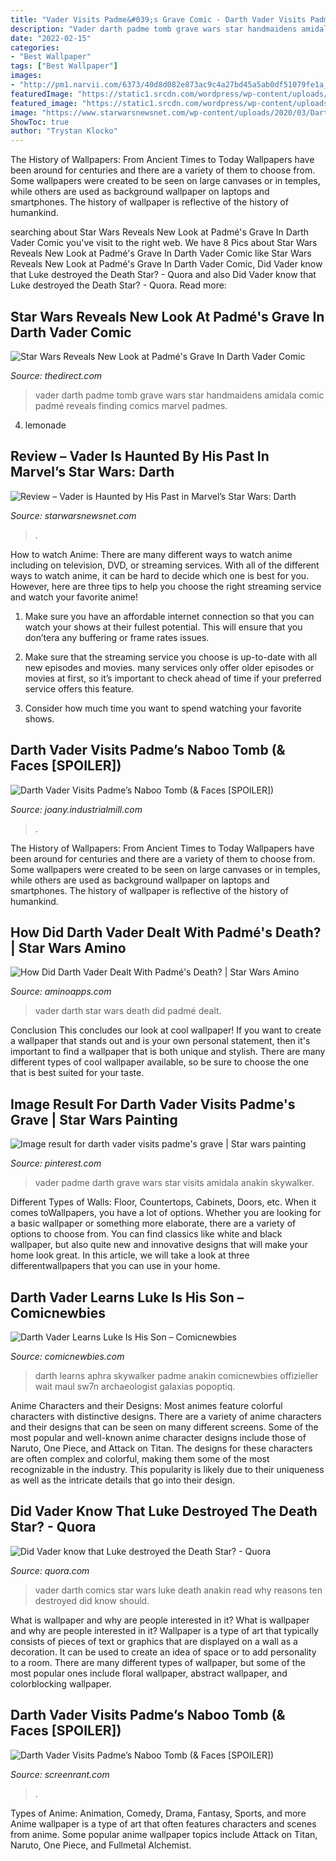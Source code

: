 ```yaml
---
title: "Vader Visits Padme&#039;s Grave Comic - Darth Vader Visits Padme’s Naboo Tomb (&amp; Faces [spoiler])"
description: "Vader darth padme tomb grave wars star handmaidens amidala comic padmé reveals finding comics marvel padmes"
date: "2022-02-15"
categories:
- "Best Wallpaper"
tags: ["Best Wallpaper"]
images:
- "http://pm1.narvii.com/6373/40d8d082e873ac9c4a27bd45a5ab0df51079fe1a_hq.jpg"
featuredImage: "https://static1.srcdn.com/wordpress/wp-content/uploads/2020/08/star-wars-darth-vader-4-page-3.jpg"
featured_image: "https://static1.srcdn.com/wordpress/wp-content/uploads/2020/08/star-wars-darth-vader-4-page-3.jpg"
image: "https://www.starwarsnewsnet.com/wp-content/uploads/2020/03/Darth-Vader-2Pak_Together-1024x576.png"
ShowToc: true
author: "Trystan Klocko"
---
```



The History of Wallpapers: From Ancient Times to Today
Wallpapers have been around for centuries and there are a variety of them to choose from. Some wallpapers were created to be seen on large canvases or in temples, while others are used as background wallpaper on laptops and smartphones. The history of wallpaper is reflective of the history of humankind.

	

		
searching about Star Wars Reveals New Look at Padmé&#039;s Grave In Darth Vader Comic you've visit to the right web. We have 8 Pics about Star Wars Reveals New Look at Padmé&#039;s Grave In Darth Vader Comic like Star Wars Reveals New Look at Padmé&#039;s Grave In Darth Vader Comic, Did Vader know that Luke destroyed the Death Star? - Quora and also Did Vader know that Luke destroyed the Death Star? - Quora. Read more:
		
    
## Star Wars Reveals New Look At Padmé&#039;s Grave In Darth Vader Comic

<img loading=lazy src="https://thedirect.s3.amazonaws.com/media/photos/star-wars-darth-vader-4-page-4.jpg" onerror="this.onerror=null;this.src='https://tse1.mm.bing.net/th?id=OIP.YyT1yPJtLjER9ZBqKf3PxgHaLP&amp;pid=15.1';" alt="Star Wars Reveals New Look at Padmé&#039;s Grave In Darth Vader Comic">

_Source: thedirect.com_

>vader darth padme tomb grave wars star handmaidens amidala comic padmé reveals finding comics marvel padmes. 

	

4. lemonade 

    
## Review – Vader Is Haunted By His Past In Marvel’s Star Wars: Darth

<img loading=lazy src="https://www.starwarsnewsnet.com/wp-content/uploads/2020/03/Darth-Vader-2Pak_Together-1024x576.png" onerror="this.onerror=null;this.src='https://tse4.mm.bing.net/th?id=OIP.iu8KuJO7oC5S_4zThYjS7gHaEK&amp;pid=15.1';" alt="Review – Vader is Haunted by His Past in Marvel’s Star Wars: Darth">

_Source: starwarsnewsnet.com_

>. 

	

How to watch Anime: There are many different ways to watch anime including on television, DVD, or streaming services.
With all of the different ways to watch anime, it can be hard to decide which one is best for you. However, here are three tips to help you choose the right streaming service and watch your favorite anime!
1. Make sure you have an affordable internet connection so that you can watch your shows at their fullest potential. This will ensure that you don’tera any buffering or frame rates issues.

2. Make sure that the streaming service you choose is up-to-date with all new episodes and movies. many services only offer older episodes or movies at first, so it’s important to check ahead of time if your preferred service offers this feature.

3. Consider how much time you want to spend watching your favorite shows.

    
## Darth Vader Visits Padme’s Naboo Tomb (&amp; Faces [SPOILER])

<img loading=lazy src="https://cdn.statically.io/img/static3.srcdn.com/wordpress/wp-content/uploads/2020/08/star-wars-darth-vader-4-page-5-1.jpg?q=50&amp;fit=crop&amp;w=740&amp;h=1122&amp;dpr=1.5 740w" onerror="this.onerror=null;this.src='https://tse4.mm.bing.net/th?id=OIP.SppoIq_Zd-2CRrWIZeYflQHaLP&amp;pid=15.1';" alt="Darth Vader Visits Padme’s Naboo Tomb (&amp; Faces [SPOILER])">

_Source: joany.industrialmill.com_

>. 

	

The History of Wallpapers: From Ancient Times to Today
Wallpapers have been around for centuries and there are a variety of them to choose from. Some wallpapers were created to be seen on large canvases or in temples, while others are used as background wallpaper on laptops and smartphones. The history of wallpaper is reflective of the history of humankind.

    
## How Did Darth Vader Dealt With Padmé&#039;s Death? | Star Wars Amino

<img loading=lazy src="http://pm1.narvii.com/6373/40d8d082e873ac9c4a27bd45a5ab0df51079fe1a_hq.jpg" onerror="this.onerror=null;this.src='https://tse2.mm.bing.net/th?id=OIP.nzapnlsFJwJ5E-N-iWlB1wHaKf&amp;pid=15.1';" alt="How Did Darth Vader Dealt With Padmé&#039;s Death? | Star Wars Amino">

_Source: aminoapps.com_

>vader darth star wars death did padmé dealt. 

	

Conclusion
This concludes our look at cool wallpaper! If you want to create a wallpaper that stands out and is your own personal statement, then it's important to find a wallpaper that is both unique and stylish. There are many different types of cool wallpaper available, so be sure to choose the one that is best suited for your taste.

    
## Image Result For Darth Vader Visits Padme&#039;s Grave | Star Wars Painting

<img loading=lazy src="https://i.pinimg.com/originals/f5/63/0a/f5630ac8031ecca81360c678815f98e8.jpg" onerror="this.onerror=null;this.src='https://tse4.mm.bing.net/th?id=OIP.k-w1O8x0asejfsT9PXWkZwHaEK&amp;pid=15.1';" alt="Image result for darth vader visits padme&#039;s grave | Star wars painting">

_Source: pinterest.com_

>vader padme darth grave wars star visits amidala anakin skywalker. 

	

Different Types of Walls: Floor, Countertops, Cabinets, Doors, etc.
When it comes toWallpapers, you have a lot of options. Whether you are looking for a basic wallpaper or something more elaborate, there are a variety of options to choose from. You can find classics like white and black wallpaper, but also quite new and innovative designs that will make your home look great. In this article, we will take a look at three differentwallpapers that you can use in your home.

    
## Darth Vader Learns Luke Is His Son – Comicnewbies

<img loading=lazy src="https://comicnewbies.com/wp-content/uploads/2015/06/darth-vader-learns-luke-is-his-son-5.jpg" onerror="this.onerror=null;this.src='https://tse3.mm.bing.net/th?id=OIP.GpmX3oE_fNTDb7DdGIsVpgHaLP&amp;pid=15.1';" alt="Darth Vader Learns Luke Is His Son – Comicnewbies">

_Source: comicnewbies.com_

>darth learns aphra skywalker padme anakin comicnewbies offizieller wait maul sw7n archaeologist galaxias popoptiq. 

	

Anime Characters and their Designs: Most animes feature colorful characters with distinctive designs.
There are a variety of anime characters and their designs that can be seen on many different screens. Some of the most popular and well-known anime character designs include those of Naruto, One Piece, and Attack on Titan. The designs for these characters are often complex and colorful, making them some of the most recognizable in the industry. This popularity is likely due to their uniqueness as well as the intricate details that go into their design.

    
## Did Vader Know That Luke Destroyed The Death Star? - Quora

<img loading=lazy src="https://qph.fs.quoracdn.net/main-qimg-0544e137f57cb7199deb14552a94e484" onerror="this.onerror=null;this.src='https://tse1.mm.bing.net/th?id=OIP.BUThN_V8txmd6xRVKpTkhAHaG9&amp;pid=15.1';" alt="Did Vader know that Luke destroyed the Death Star? - Quora">

_Source: quora.com_

>vader darth comics star wars luke death anakin read why reasons ten destroyed did know should. 

	

What is wallpaper and why are people interested in it?
What is wallpaper and why are people interested in it?
Wallpaper is a type of art that typically consists of pieces of text or graphics that are displayed on a wall as a decoration. It can be used to create an idea of space or to add personality to a room. There are many different types of wallpaper, but some of the most popular ones include floral wallpaper, abstract wallpaper, and colorblocking wallpaper.

    
## Darth Vader Visits Padme’s Naboo Tomb (&amp; Faces [SPOILER])

<img loading=lazy src="https://static1.srcdn.com/wordpress/wp-content/uploads/2020/08/star-wars-darth-vader-4-page-3.jpg" onerror="this.onerror=null;this.src='https://tse1.mm.bing.net/th?id=OIP.UnPuYoUW1xjolJ8XoGK03wHaLP&amp;pid=15.1';" alt="Darth Vader Visits Padme’s Naboo Tomb (&amp; Faces [SPOILER])">

_Source: screenrant.com_

>. 

	

Types of Anime: Animation, Comedy, Drama, Fantasy, Sports, and more
Anime wallpaper is a type of art that often features characters and scenes from anime. Some popular anime wallpaper topics include Attack on Titan, Naruto, One Piece, and Fullmetal Alchemist.

